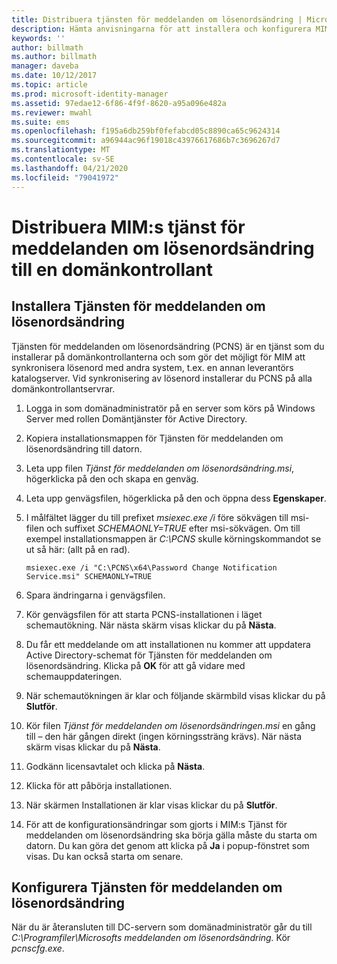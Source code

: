 ```yaml
---
title: Distribuera tjänsten för meddelanden om lösenordsändring | Microsoft Docs
description: Hämta anvisningarna för att installera och konfigurera MIM:s tjänst för meddelanden om lösenordsändring på domänkontrollanten.
keywords: ''
author: billmath
ms.author: billmath
manager: daveba
ms.date: 10/12/2017
ms.topic: article
ms.prod: microsoft-identity-manager
ms.assetid: 97edae12-6f86-4f9f-8620-a95a096e482a
ms.reviewer: mwahl
ms.suite: ems
ms.openlocfilehash: f195a6db259bf0fefabcd05c8890ca65c9624314
ms.sourcegitcommit: a96944ac96f19018c43976617686b7c3696267d7
ms.translationtype: MT
ms.contentlocale: sv-SE
ms.lasthandoff: 04/21/2020
ms.locfileid: "79041972"
---
```

# <a name="deploy-the-mim-password-change-notification-service-on-a-domain-controller"></a>Distribuera MIM:s tjänst för meddelanden om lösenordsändring till en domänkontrollant<!--test-->

## <a name="install-the-password-change-notification-service"></a>Installera Tjänsten för meddelanden om lösenordsändring
Tjänsten för meddelanden om lösenordsändring (PCNS) är en tjänst som du installerar på domänkontrollanterna och som gör det möjligt för MIM att synkronisera lösenord med andra system, t.ex. en annan leverantörs katalogserver. Vid synkronisering av lösenord installerar du PCNS på alla domänkontrollantservrar.

1.  Logga in som domänadministratör på en server som körs på Windows Server med rollen Domäntjänster för Active Directory.

2.  Kopiera installationsmappen för Tjänsten för meddelanden om lösenordsändring till datorn.

3.  Leta upp filen *Tjänst för meddelanden om lösenordsändring.msi*, högerklicka på den och skapa en genväg.

4.  Leta upp genvägsfilen, högerklicka på den och öppna dess **Egenskaper**.

5.  I målfältet lägger du till prefixet *msiexec.exe /i* före sökvägen till msi-filen och suffixet *SCHEMAONLY=TRUE* efter msi-sökvägen. Om till exempel installationsmappen är *C:\PCNS* skulle körningskommandot se ut så här: (allt på en rad).

    ```
    msiexec.exe /i "C:\PCNS\x64\Password Change Notification Service.msi" SCHEMAONLY=TRUE
    ```

6.  Spara ändringarna i genvägsfilen.

7.  Kör genvägsfilen för att starta PCNS-installationen i läget schemautökning. När nästa skärm visas klickar du på **Nästa**.

8.  Du får ett meddelande om att installationen nu kommer att uppdatera Active Directory-schemat för Tjänsten för meddelanden om lösenordsändring. Klicka på **OK** för att gå vidare med schemauppdateringen.

9. När schemautökningen är klar och följande skärmbild visas klickar du på **Slutför**.

10. Kör filen *Tjänst för meddelanden om lösenordsändringen.msi* en gång till – den här gången direkt (ingen körningssträng krävs).  När nästa skärm visas klickar du på **Nästa**.

11. Godkänn licensavtalet och klicka på **Nästa**.

12. Klicka för att påbörja installationen.

13. När skärmen Installationen är klar visas klickar du på **Slutför**.

14. För att de konfigurationsändringar som gjorts i MIM:s Tjänst för meddelanden om lösenordsändring ska börja gälla måste du starta om datorn. Du kan göra det genom att klicka på **Ja** i popup-fönstret som visas. Du kan också starta om senare.

## <a name="configuring-the-password-change-notification-service"></a>Konfigurera Tjänsten för meddelanden om lösenordsändring
När du är återansluten till DC-servern som domänadministratör går du till *C:\Programfiler\Microsofts meddelanden om lösenordsändring.* Kör *pcnscfg.exe*.
